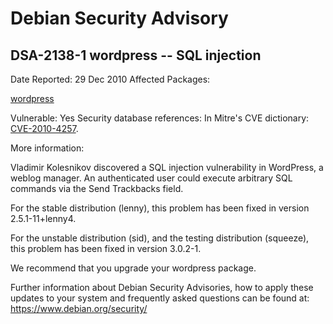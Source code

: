 
Debian Security Advisory
========================


DSA-2138-1 wordpress -- SQL injection
-------------------------------------



Date Reported:
29 Dec 2010
Affected Packages:

[wordpress](https://packages.debian.org/src:wordpress)

Vulnerable:
Yes
Security database references:
In Mitre's CVE dictionary: [CVE-2010-4257](https://security-tracker.debian.org/tracker/CVE-2010-4257).  

More information:

Vladimir Kolesnikov discovered a SQL injection vulnerability in WordPress,
a weblog manager.
An authenticated user could execute arbitrary SQL commands via the Send
Trackbacks field.


For the stable distribution (lenny), this problem has been fixed
in version 2.5.1-11+lenny4.


For the unstable distribution (sid), and the testing distribution (squeeze),
this problem has been fixed in version 3.0.2-1.


We recommend that you upgrade your wordpress package.


Further information about Debian Security Advisories, how to apply
these updates to your system and frequently asked questions can be
found at: <https://www.debian.org/security/>






